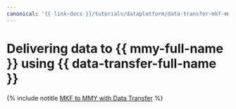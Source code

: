 ```yaml
---
canonical: '{{ link-docs }}/tutorials/dataplatform/data-transfer-mkf-mmy'
---
```


# Delivering data to {{ mmy-full-name }} using {{ data-transfer-full-name }}


{% include notitle [MKF to MMY with Data Transfer](../../_tutorials/dataplatform/data-transfer-mkf-mmy.md) %}
